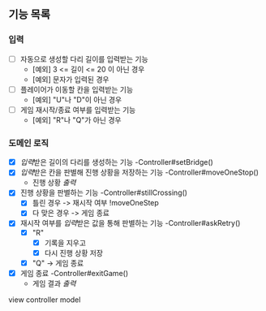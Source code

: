 ## 기능 목록

### 입력

- [ ] 자동으로 생성할 다리 길이를 입력받는 기능
    - [예외] 3 <= 길이 <= 20 이 아닌 경우
    - [예외] 문자가 입력된 경우
- [ ] 플레이어가 이동할 칸을 입력받는 기능
    - [예외] "U"나 "D"이 아닌 경우
- [ ] 게임 재시작/종료 여부를 입력받는 기능
    - [예외] "R"나 "Q"가 아닌 경우

### 도메인 로직

- [x] *입력*받은 길이의 다리를 생성하는 기능 -Controller#setBridge()
- [x] *입력*받은 칸을 판별해 진행 상황을 저장하는 기능 -Controller#moveOneStop()
    - 진행 상황 *출력*
- [x] 진행 상황을 판별하는 기능 -Controller#stillCrossing()
    - [X] 틀린 경우 -> 재시작 여부 !moveOneStep
    - [x] 다 맞은 경우 -> 게임 종료 
- [X] 재시작 여부를 *입력*받은 값을 통해 판별하는 기능 -Controller#askRetry()
    - [X] "R"
        - [X] 기록을 지우고
        - [X] 다시 진행 상황 저장
    - [X] "Q" -> 게임 종료
- [x] 게임 종료 -Controller#exitGame()
    - 게임 결과 *출력*


view
controller
model